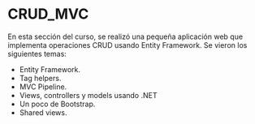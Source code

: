 # CRUD_MVC
En esta sección del curso, se realizó una pequeña aplicación web que implementa operaciones CRUD usando Entity Framework.
Se vieron los siguientes temas:
- Entity Framework.
- Tag helpers.
- MVC Pipeline.
- Views, controllers y models usando .NET
- Un poco de Bootstrap.
- Shared views.
